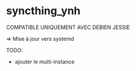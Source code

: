 # syncthing_ynh

COMPATIBLE UNIQUEMENT AVEC DEBIEN JESSIE


=> Mise à jour vers systemd

TODO:
- ajouter le multi-instance

